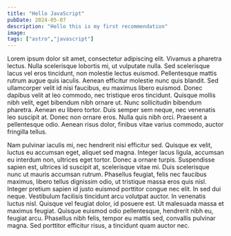 ```yaml
---
title: "Hello JavaScript"
pubDate: 2024-05-07
description: "Hello this is my first recommendation"
image:
tags: ["astro","javascript"]
---
```


Lorem ipsum dolor sit amet, consectetur adipiscing elit. Vivamus a pharetra lectus. Nulla scelerisque lobortis mi, ut vulputate nulla. Sed scelerisque lacus vel eros tincidunt, non molestie lectus euismod. Pellentesque mattis rutrum augue quis iaculis. Aenean efficitur molestie nunc quis blandit. Sed ullamcorper velit id nisi faucibus, eu maximus libero euismod. Donec dapibus velit at leo commodo, nec tristique eros tincidunt. Quisque mollis nibh velit, eget bibendum nibh ornare ut. Nunc sollicitudin bibendum pharetra. Aenean eu libero tortor. Duis semper sem neque, nec venenatis leo suscipit at. Donec non ornare eros. Nulla quis nibh orci. Praesent a pellentesque odio. Aenean risus dolor, finibus vitae varius commodo, auctor fringilla tellus.

Nam pulvinar iaculis mi, nec hendrerit nisi efficitur sed. Quisque ex velit, luctus eu accumsan eget, aliquet sed magna. Integer lacus ligula, accumsan eu interdum non, ultrices eget tortor. Donec a ornare turpis. Suspendisse sapien est, ultrices id suscipit at, scelerisque vitae mi. Duis scelerisque nunc ut mauris accumsan rutrum. Phasellus feugiat, felis nec faucibus maximus, libero tellus dignissim odio, ut tristique massa eros quis nisl. Integer pretium sapien id justo euismod porttitor congue nec elit. In sed dui neque. Vestibulum facilisis tincidunt arcu volutpat auctor. In venenatis luctus nisl. Quisque vel feugiat dolor, id posuere est. Ut malesuada massa et maximus feugiat. Quisque euismod odio pellentesque, hendrerit nibh eu, feugiat arcu. Phasellus nibh felis, tempor eu mattis sed, convallis pulvinar magna. Sed porttitor efficitur risus, a tincidunt quam auctor nec.